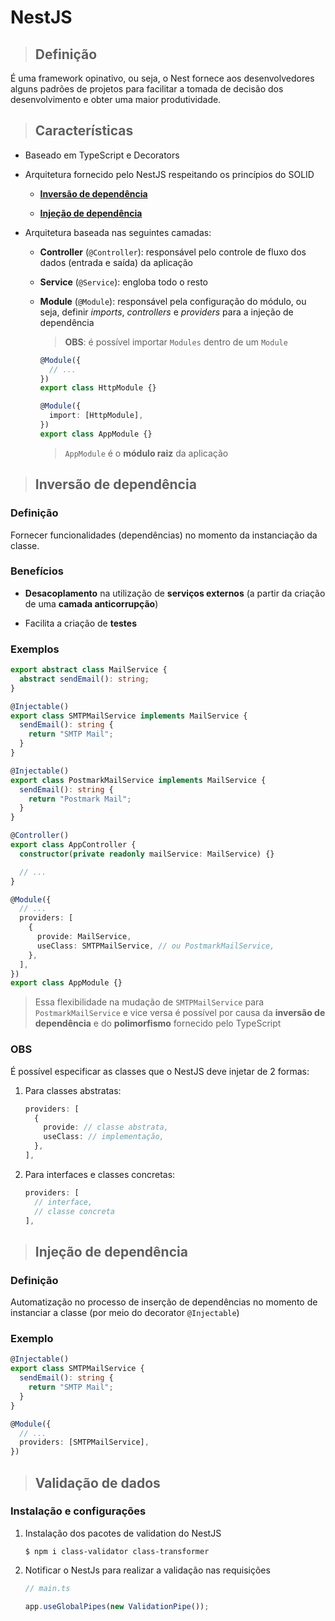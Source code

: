 # NestJS

> ## **Definição**

É uma framework opinativo, ou seja, o Nest fornece aos desenvolvedores alguns padrões de projetos para facilitar a tomada de decisão dos desenvolvimento e obter uma maior produtividade.

> ## **Características**

- Baseado em TypeScript e Decorators

- Arquitetura fornecido pelo NestJS respeitando os princípios do SOLID

  - [**Inversão de dependência**](#inversão-de-dependência)

  - [**Injeção de dependência**](#injeção-de-dependência)

- Arquitetura baseada nas seguintes camadas:

  - **Controller** (`@Controller`): responsável pelo controle de fluxo dos dados (entrada e saída) da aplicação

  - **Service** (`@Service`): engloba todo o resto

  - **Module** (`@Module`): responsável pela configuração do módulo, ou seja, definir _imports_, _controllers_ e _providers_ para a injeção de dependência

    > **OBS**: é possível importar `Modules` dentro de um `Module`

    ```ts
    @Module({
      // ...
    })
    export class HttpModule {}

    @Module({
      import: [HttpModule],
    })
    export class AppModule {}
    ```

    > `AppModule` é o **módulo raiz** da aplicação

> ## **Inversão de dependência**

### **Definição**

Fornecer funcionalidades (dependências) no momento da instanciação da classe.

### **Benefícios**

- **Desacoplamento** na utilização de **serviços externos** (a partir da criação de uma **camada anticorrupção**)

- Facilita a criação de **testes**

### **Exemplos**

```ts
export abstract class MailService {
  abstract sendEmail(): string;
}

@Injectable()
export class SMTPMailService implements MailService {
  sendEmail(): string {
    return "SMTP Mail";
  }
}

@Injectable()
export class PostmarkMailService implements MailService {
  sendEmail(): string {
    return "Postmark Mail";
  }
}

@Controller()
export class AppController {
  constructor(private readonly mailService: MailService) {}

  // ...
}

@Module({
  // ...
  providers: [
    {
      provide: MailService,
      useClass: SMTPMailService, // ou PostmarkMailService,
    },
  ],
})
export class AppModule {}
```

> Essa flexibilidade na mudação de `SMTPMailService` para `PostmarkMailService` e vice versa é possível por causa da **inversão de dependência** e do **polimorfismo** fornecido pelo TypeScript

### **OBS**

É possível especificar as classes que o NestJS deve injetar de 2 formas:

1. Para classes abstratas:

   ```ts
   providers: [
     {
       provide: // classe abstrata,
       useClass: // implementação,
     },
   ],
   ```

2. Para interfaces e classes concretas:

   ```ts
   providers: [
     // interface,
     // classe concreta
   ],
   ```

> ## **Injeção de dependência**

### **Definição**

Automatização no processo de inserção de dependências no momento de instanciar a classe (por meio do decorator `@Injectable`)

### **Exemplo**

```ts
@Injectable()
export class SMTPMailService {
  sendEmail(): string {
    return "SMTP Mail";
  }
}

@Module({
  // ...
  providers: [SMTPMailService],
})
```

> ## **Validação de dados**

### **Instalação e configurações**

1. Instalação dos pacotes de validation do NestJS

   ```shell
   $ npm i class-validator class-transformer
   ```

2. Notificar o NestJs para realizar a validação nas requisições

   ```ts
   // main.ts

   app.useGlobalPipes(new ValidationPipe());
   ```
